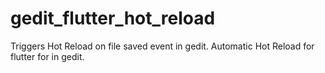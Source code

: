 # gedit_flutter_hot_reload
Triggers Hot Reload on file saved event in gedit. Automatic Hot Reload for flutter for in gedit.

